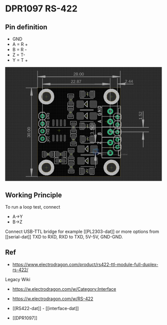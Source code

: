 
# DPR1097 RS-422


## Pin definition

- GND 
- A = R +
- B = R -
- Z = T-
- Y = T +



![](2023-10-10-15-49-47.png)


## Working Principle 

To run a loop test, connect 

  - A->Y
  - B->Z
 
Connect USB-TTL bridge for example [[PL2303-dat]] or more options from [[serial-dat]] TXD to RXD, RXD to TXD, 5V-5V, GND-GND.




## Ref 

- https://www.electrodragon.com/product/rs422-ttl-module-full-duplex-rs-422/


Legacy Wiki 
- https://w.electrodragon.com/w/Category:Interface
- https://w.electrodragon.com/w/RS-422


- [[RS422-dat]] - [[interface-dat]]
  
- [[DPR1097]]



